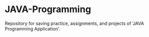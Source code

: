 # JAVA-Programming

Repository for saving practice, assignments, and projects of 'JAVA Programming Application'.  

